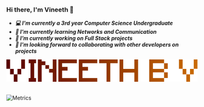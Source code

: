 ### Hi there, I'm Vineeth 👋

<!--
**vineethbv/vineethbv** is a ✨ _special_ ✨ repository because its `README.md` (this file) appears on your GitHub profile.

Here are some ideas to get you started:

- 🔭 I’m currently working on ...
- 🌱 I’m currently learning ...
- 👯 I’m looking to collaborate on ...
- 🤔 I’m looking for help with ...
- 💬 Ask me about ...
- 📫 How to reach me: ...
- 😄 Pronouns: ...
- ⚡ Fun fact: ...
-->

- ***💻 I'm currently a 3rd year Computer Science Undergraduate***
- ***🌱 I'm currently learning Networks and Communication***
- ***🔭 I’m currently working on Full Stack projects***
- ***👯 I'm looking forward to collaborating with other developers on projects***

<p align="center">
  <img src="logo_Personal.png">
  <br><br>
<!--   <img src = "https://github-readme-stats.vercel.app/api?username=vineethbv&count_private=true&theme=algolia&show_icons=true&line_height=20">
  <img src = "https://github-readme-stats.vercel.app/api/top-langs/?username=vineethbv&count_private=true&theme=algolia&count=6&lang_count=8&layout=compact"> -->
</p>

![Metrics](https://metrics.lecoq.io/vineethbv?template=terminal&languages=1&isocalendar=1&isocalendar.duration=half-year&languages.limit=8&languages.sections=most-used&languages.colors=github&languages.threshold=0%25&languages.indepth=false&languages.analysis.timeout=15&languages.categories=markup%2C%20programming&languages.recent.categories=markup%2C%20programming&languages.recent.load=300&languages.recent.days=14&config.timezone=Asia%2FCalcutta)
